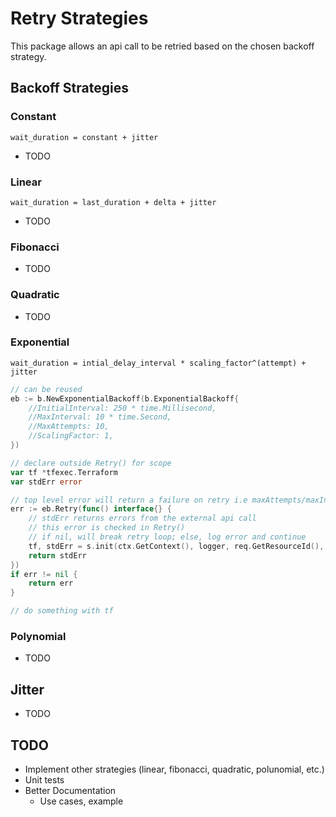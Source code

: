 # Retry Strategies

This package allows an api call to be retried based on the chosen backoff strategy. 

## Backoff Strategies

### Constant
`wait_duration = constant + jitter`

- TODO

### Linear
`wait_duration = last_duration + delta + jitter`

- TODO

### Fibonacci
- TODO

### Quadratic
- TODO

### Exponential
`wait_duration = intial_delay_interval * scaling_factor^(attempt) + jitter`

```go
// can be reused
eb := b.NewExponentialBackoff(b.ExponentialBackoff{
    //InitialInterval: 250 * time.Millisecond,
    //MaxInterval: 10 * time.Second,
    //MaxAttempts: 10, 
    //ScalingFactor: 1,
})

// declare outside Retry() for scope
var tf *tfexec.Terraform
var stdErr error

// top level error will return a failure on retry i.e maxAttempts/maxInterval reached
err := eb.Retry(func() interface{} {
    // stdErr returns errors from the external api call 
    // this error is checked in Retry()
    // if nil, will break retry loop; else, log error and continue
    tf, stdErr = s.init(ctx.GetContext(), logger, req.GetResourceId(), tfFolder)
    return stdErr
})
if err != nil {
    return err
}

// do something with tf
```

### Polynomial
- TODO

## Jitter
- TODO

## TODO
- Implement other strategies (linear, fibonacci, quadratic, polunomial, etc.)
- Unit tests
- Better Documentation
    - Use cases, example
